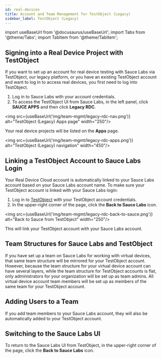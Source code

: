 ```yaml
---
id: real-devices
title: Account and Team Management for TestObject (Legacy)
sidebar_label: TestObject (Legacy)
---
```

import useBaseUrl from '@docusaurus/useBaseUrl';
import Tabs from '@theme/Tabs';
import TabItem from '@theme/TabItem';

## Signing into a Real Device Project with TestObject
If you want to set up an account for real device testing with Sauce Labs via TestObject, our legacy platform, or you have an existing TestObject account and want to log in to access real devices, you first need to log into TestObject.

1. Log in to Sauce Labs with your account credentials.
2. To access the TestObject UI from Sauce Labs, in the left panel, click **SAUCE APPS** and then click **Legacy RDC**.

<img src={useBaseUrl('img/team-mgmt/legacy-rdc-nav.png')} alt="TestObject (Legacy) Apps page" width="250"/>

Your real device projects will be listed on the **Apps** page.

<img src={useBaseUrl('img/team-mgmt/legacy-rdc-apps.png')} alt="TestObject (Legacy) navigation" width="450"/>

## Linking a TestObject Account to Sauce Labs Login
Your Real Device Cloud account is automatically linked to your Sauce Labs account based on your Sauce Labs account name. To make sure your TestObject account is linked with your Sauce Labs login:

1. Log in to [TestObject](https://app.testobject.com/#/login) with your TestObject account credentials.
2. In the upper-right corner of the page, click the **Back to Sauce Labs** icon.

<img src={useBaseUrl('img/team-mgmt/legacy-rdc-back-to-sauce.png')} alt="Back to Sauce from TestObject" width="250"/>

This will link your TestObject account with your Sauce Labs account.

## Team Structures for Sauce Labs and TestObject

If you have set up a team on Sauce Labs for working with virtual devices, that same team structure will be mirrored for your TestObject account. However, because the team structure for your virtual device account can have several layers, while the team structure for TestObject accounts is flat, only administrators for your organization will be set up as team admins. All virtual device account team members will be set up as members of the same team for your TestObject account.

## Adding Users to a Team
If you add team members to your Sauce Labs account, they will also be automatically added to your TestObject account.

## Switching to the Sauce Labs UI
To return to the Sauce Labs UI from TestObject, in the upper-right corner of the page, click the **Back to Sauce Labs** icon.
